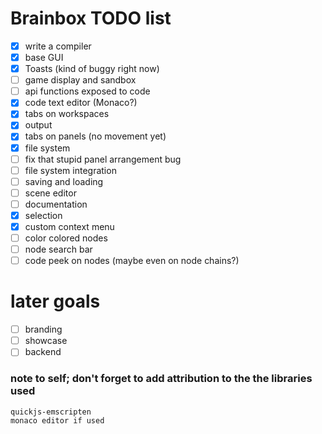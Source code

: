# Brainbox TODO list
  - [x] write a compiler
  - [x] base GUI
  - [x] Toasts (kind of buggy right now)
  - [ ] game display and sandbox
  - [ ] api functions exposed to code
  - [x] code text editor (Monaco?)
  - [x] tabs on workspaces
  - [x] output
  - [x] tabs on panels (no movement yet)
  - [x] file system
  - [ ] fix that stupid panel arrangement bug
  - [ ] file system integration
  - [ ] saving and loading
  - [ ] scene editor
  - [ ] documentation
  - [x] selection
  - [x] custom context menu
  - [ ] color colored nodes
  - [ ] node search bar
  - [ ] code peek on nodes (maybe even on node chains?)

# later goals
  - [ ] branding
  - [ ] showcase
  - [ ] backend

### note to self; don't forget to add attribution to the the libraries used
```
quickjs-emscripten
monaco editor if used
```